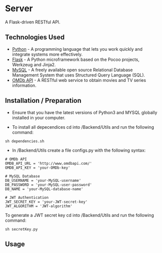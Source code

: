 # Server

A Flask-driven RESTful API.

## Technologies Used

- [Python](https://www.python.org) - A programming language that lets you work quickly and integrate systems more effectively.
- [Flask](https://flask.palletsprojects.com/en/1.1.x/) - A Python microframework based on the Pocoo projects, Werkzeug and Jinja2.
- [MySQL](https://www.mysql.com) - A freely available open source Relational Database Management System that uses Structured Query Language (SQL).
- [OMDb API](http://www.omdbapi.com) - A RESTful web service to obtain movies and TV series information.

## Installation / Preparation

- Ensure that you have the latest versions of Python3 and MYSQL globally installed in your computer.

- To install all depecendices cd into /Backend/Utils and run the following command:
```
sh dependencies.sh
```
- In /Backend/Utils create a file configs.py with the following syntax:
```
# OMDb API
OMDB_API_URL = 'http://www.omdbapi.com/'
OMDB_API_KEY = 'your-OMDb-key'

# MySQL Database
DB_USERNAME = 'your-MySQL-username' 
DB_PASSWORD = 'your-MySQL-user-password'
DB_NAME = 'your-MySQL-database-name'

# JWT Authentication
JWT_SECRET_KEY = 'your-JWT-secret-key'
JWT_ALGORITHM = 'JWT-algorithm'
```
  To generate a JWT secret key cd into /Backend/Utils and run the following command:
```
sh secretKey.py
```

## Usage
